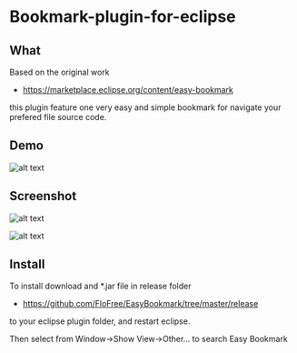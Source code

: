 Bookmark-plugin-for-eclipse
===========================

## What
Based on the original work

- https://marketplace.eclipse.org/content/easy-bookmark

this plugin feature one very easy and simple bookmark for navigate your prefered file source code.

## Demo
![alt text][demo]

[demo]: https://github.com/FloFree/EasyBookmark/master/resources/demo.gif "demo"

## Screenshot
![alt text][overview]

[overview]: https://github.com/FloFree/EasyBookmark/master/resources/overview.png "overview"

![alt text][detail]

[detail]: https://github.com/FloFree/EasyBookmark/master/resources/detail.png "detail"


## Install
To install download and *.jar file in release folder

- https://github.com/FloFree/EasyBookmark/tree/master/release

to your eclipse plugin folder, and restart eclipse.

Then select from Window->Show View->Other... to search Easy Bookmark
